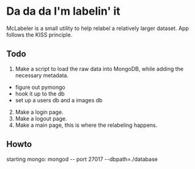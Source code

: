 # Da da da I'm labelin' it

McLabeler is a small utility to help relabel a relatively larger dataset. App follows the KISS principle.

## Todo 
1. Make a script to load the raw data into MongoDB, while adding the necessary metadata.
* figure out pymongo
* hook it up to the db
* set up a users db and a images db
2. Make a login page.
3. Make a logout page.
4. Make a main page, this is where the relabeling happens.

## Howto

starting mongo:
mongod -- port 27017 --dbpath=./database
